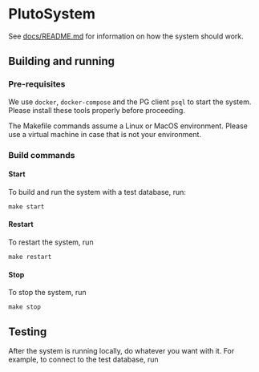 # PlutoSystem

See [docs/README.md](/docs/README.md) for information on how the system should
work.

## Building and running

### Pre-requisites

We use `docker`, `docker-compose` and the PG client `psql` to start the
system. Please install these tools properly before proceeding.

The Makefile commands assume a Linux or MacOS environment. Please use a virtual
machine in case that is not your environment.

### Build commands

#### Start

To build and run the system with a test database, run:

```shell
make start
```

#### Restart

To restart the system, run

```shell
make restart
```

#### Stop

To stop the system, run

```shell
make stop
```

## Testing

After the system is running locally, do whatever you want with it. For example,
to connect to the test database, run
